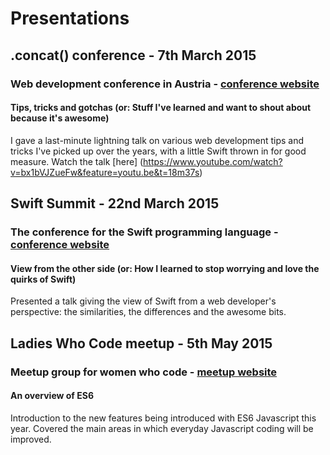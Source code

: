 # Presentations

## .concat() conference - 7th March 2015
### Web development conference in Austria - [conference website](https://conc.at/)
#### Tips, tricks and gotchas (or: Stuff I've learned and want to shout about because it's awesome)
I gave a last-minute lightning talk on various web development tips and tricks I've picked up over the years, with a little Swift thrown in for good measure. Watch the talk [here] (https://www.youtube.com/watch?v=bx1bVJZueFw&feature=youtu.be&t=18m37s)

## Swift Summit - 22nd March 2015
### The conference for the Swift programming language - [conference website](https://www.swiftsummit.com/)
#### View from the other side (or: How I learned to stop worrying and love the quirks of Swift)
Presented a talk giving the view of Swift from a web developer's perspective: the similarities, the differences and the awesome bits.

## Ladies Who Code meetup - 5th May 2015
### Meetup group for women who code - [meetup website](http://www.meetup.com/Ladies-Who-Code-UK/)
#### An overview of ES6
Introduction to the new features being introduced with ES6 Javascript this year. Covered the main areas in which everyday Javascript coding will be improved.
